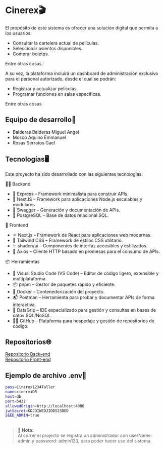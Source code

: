 # Cinerex🎬
El propósito de este sistema es ofrecer una solución digital que permita a los usuarios:

- Consultar la cartelera actual de películas.
- Seleccionar asientos disponibles.
- Comprar boletos.
  
Entre otras cosas.

A su vez, la plataforma incluirá un dashboard de administración exclusivo para el personal autorizado, desde el cual se podrán:

- Registrar y actualizar películas.
- Programar funciones en salas específicas.
  
Entre otras cosas.

## Equipo de desarrollo🤝
- Balderas Balderas Miguel Angel
- Mosco Aquino Emmanuel
- Rosas Serratos Gael
 
## Tecnologías🖥️
Este proyecto ha sido desarrollado con las siguientes tecnologías: 

🧑‍💻 Backend
- 🚀 Express – Framework minimalista para construir APIs.
- 🧱 NestJS – Framework para aplicaciones Node.js escalables y modulares.
- 📜 Swagger – Generación y documentación de APIs.
- 🐘 PostgreSQL – Base de datos relacional SQL.

🧩 Frontend
- ⚛️ Next.js – Framework de React para aplicaciones web modernas.
- 💨 Tailwind CSS – Framework de estilos CSS utilitario.
- ✨ shadcn/ui – Componentes de interfaz accesibles y estilizados.
- 📡 Axios – Cliente HTTP basado en promesas para el consumo de APIs.

📦 Herramientas
- 🧰 Visual Studio Code (VS Code) – Editor de código ligero, extensible y multiplataforma.
- 📦 pnpm – Gestor de paquetes rápido y eficiente.
- 🐳 Docker – Contenedorización del proyecto.
- 📬 Postman – Herramienta para probar y documentar APIs de forma interactiva.
- 🧮 DataGrip – IDE especializado para gestión y consultas en bases de datos SQL/NoSQL.
- 🐱‍💻 GitHub – Plataforma para hospedaje y gestión de repositorios de código.

## Repositorios🌐<br>
[Repositorio Back-end](https://github.com/GaelRS/cinerex_project.git) <br>
[Repositorio Front-end](https://github.com/mikebalderass/cinerex-ui.git)

## Ejemplo de archivo .env📄
```bash
pass=Cinerex1234Taller
name=cinerexDB
host=db       
port=5432
allowedOrigin=http://localhost:4000
jwtSecret=KDJDIWEDJIDDS23DED
SEED_ADMIN=true
```
##
> **📝 Nota:**  
> Al correr el projecto se registra un administrador con userName: admin y password: admin123, para poder hacer uso del sistema.




